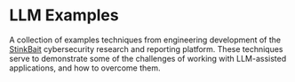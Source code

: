 # LLM Examples
A collection of examples techniques from engineering development of the [StinkBait](https://stinkbait.io) cybersecurity research and reporting platform. These techniques serve to demonstrate some of the challenges of working with LLM-assisted applications, and how to overcome them.